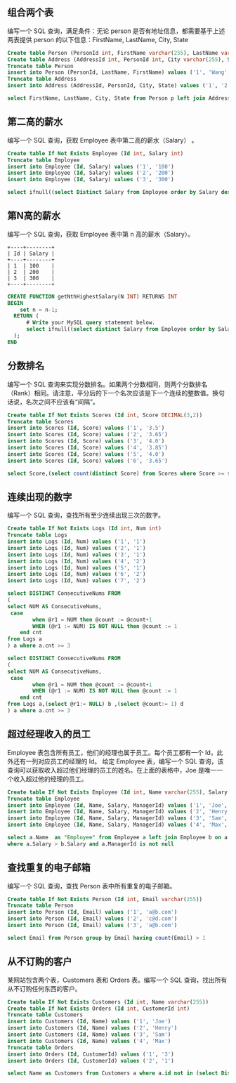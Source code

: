 ## 组合两个表
编写一个 SQL 查询，满足条件：无论 person 是否有地址信息，都需要基于上述两表提供 person 的以下信息：FirstName, LastName, City, State
~~~SQL
Create table Person (PersonId int, FirstName varchar(255), LastName varchar(255))
Create table Address (AddressId int, PersonId int, City varchar(255), State varchar(255))
Truncate table Person
insert into Person (PersonId, LastName, FirstName) values ('1', 'Wang', 'Allen')
Truncate table Address
insert into Address (AddressId, PersonId, City, State) values ('1', '2', 'New York City', 'New York')
~~~

~~~SQL
select FirstName, LastName, City, State from Person p left join Address a on p.PersonId  = a.PersonId
~~~  

## 第二高的薪水
编写一个 SQL 查询，获取 Employee 表中第二高的薪水（Salary） 。
~~~SQL
Create table If Not Exists Employee (Id int, Salary int)
Truncate table Employee
insert into Employee (Id, Salary) values ('1', '100')
insert into Employee (Id, Salary) values ('2', '200')
insert into Employee (Id, Salary) values ('3', '300')
~~~

~~~SQL
select ifnull((select Distinct Salary from Employee order by Salary desc limit 1,1),null) as SecondHighestSalary 
~~~

## 第N高的薪水
编写一个 SQL 查询，获取 Employee 表中第 n 高的薪水（Salary）。
~~~
+----+--------+
| Id | Salary |
+----+--------+
| 1  | 100    |
| 2  | 200    |
| 3  | 300    |
+----+--------+
~~~
~~~sql
CREATE FUNCTION getNthHighestSalary(N INT) RETURNS INT
BEGIN
    set n = n-1;
  RETURN (
      # Write your MySQL query statement below.
      select ifnull((select distinct Salary from Employee order by Salary desc limit 1 offset n),null)
  );
END
~~~

## 分数排名
编写一个 SQL 查询来实现分数排名。如果两个分数相同，则两个分数排名（Rank）相同。请注意，平分后的下一个名次应该是下一个连续的整数值。换句话说，名次之间不应该有“间隔”。
~~~SQL
Create table If Not Exists Scores (Id int, Score DECIMAL(3,2))
Truncate table Scores
insert into Scores (Id, Score) values ('1', '3.5')
insert into Scores (Id, Score) values ('2', '3.65')
insert into Scores (Id, Score) values ('3', '4.0')
insert into Scores (Id, Score) values ('4', '3.85')
insert into Scores (Id, Score) values ('5', '4.0')
insert into Scores (Id, Score) values ('6', '3.65')
~~~ 

~~~SQL
select Score,(select count(distinct Score) from Scores where Score >= s.Score) as Rank from Scores s order by Score desc
~~~

## 连续出现的数字
编写一个 SQL 查询，查找所有至少连续出现三次的数字。

~~~SQL
Create table If Not Exists Logs (Id int, Num int)
Truncate table Logs
insert into Logs (Id, Num) values ('1', '1')
insert into Logs (Id, Num) values ('2', '1')
insert into Logs (Id, Num) values ('3', '1')
insert into Logs (Id, Num) values ('4', '2')
insert into Logs (Id, Num) values ('5', '1')
insert into Logs (Id, Num) values ('6', '2')
insert into Logs (Id, Num) values ('7', '2')
~~~

~~~SQL
select DISTINCT ConsecutiveNums FROM
(
select NUM AS ConsecutiveNums,
 case 
		when @r1 = NUM then @count := @count+1 
		WHEN (@r1 := NUM) IS NOT NULL then @count := 1
	end cnt
from Logs a
) a where a.cnt >= 3 
~~~

~~~SQL
select DISTINCT ConsecutiveNums FROM
(
select NUM AS ConsecutiveNums,
 case 
		when @r1 = NUM then @count := @count+1 
		WHEN (@r1 := NUM) IS NOT NULL then @count := 1
	end cnt
from Logs a,(select @r1:= NULL) b ,(select @count:= 1) d
) a where a.cnt >= 3 
~~~

## 超过经理收入的员工
Employee 表包含所有员工，他们的经理也属于员工。每个员工都有一个 Id，此外还有一列对应员工的经理的 Id。
给定 Employee 表，编写一个 SQL 查询，该查询可以获取收入超过他们经理的员工的姓名。在上面的表格中，Joe 是唯一一个收入超过他的经理的员工。

~~~SQL
Create table If Not Exists Employee (Id int, Name varchar(255), Salary int, ManagerId int)
Truncate table Employee
insert into Employee (Id, Name, Salary, ManagerId) values ('1', 'Joe', '70000', '3')
insert into Employee (Id, Name, Salary, ManagerId) values ('2', 'Henry', '80000', '4')
insert into Employee (Id, Name, Salary, ManagerId) values ('3', 'Sam', '60000', 'None')
insert into Employee (Id, Name, Salary, ManagerId) values ('4', 'Max', '90000', 'None')
~~~

~~~SQL
select a.Name  as "Employee" from Employee a left join Employee b on a.ManagerId = b.id 
where a.Salary > b.Salary and a.ManagerId is not null
~~~

## 查找重复的电子邮箱
编写一个 SQL 查询，查找 Person 表中所有重复的电子邮箱。
~~~SQL
Create table If Not Exists Person (Id int, Email varchar(255))
Truncate table Person
insert into Person (Id, Email) values ('1', 'a@b.com')
insert into Person (Id, Email) values ('2', 'c@d.com')
insert into Person (Id, Email) values ('3', 'a@b.com')
~~~

~~~SQL
select Email from Person group by Email having count(Email) > 1
~~~

## 从不订购的客户
某网站包含两个表，Customers 表和 Orders 表。编写一个 SQL 查询，找出所有从不订购任何东西的客户。
~~~sql
Create table If Not Exists Customers (Id int, Name varchar(255))
Create table If Not Exists Orders (Id int, CustomerId int)
Truncate table Customers
insert into Customers (Id, Name) values ('1', 'Joe')
insert into Customers (Id, Name) values ('2', 'Henry')
insert into Customers (Id, Name) values ('3', 'Sam')
insert into Customers (Id, Name) values ('4', 'Max')
Truncate table Orders
insert into Orders (Id, CustomerId) values ('1', '3')
insert into Orders (Id, CustomerId) values ('2', '1')
~~~

~~~SQL
select Name as Customers from Customers a where a.id not in (select Distinct CustomerId from Orders)
~~~